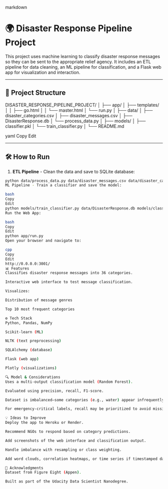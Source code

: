 

markdown

# 🌍 Disaster Response Pipeline Project

This project uses machine learning to classify disaster response messages so they can be sent to the appropriate relief agency. It includes an ETL pipeline for data cleaning, an ML pipeline for classification, and a Flask web app for visualization and interaction.

---

## 📁 Project Structure

DISASTER_RESPONSE_PIPELINE_PROJECT/ │ ├── app/ │ ├── templates/ │ │ ├── go.html │ │ └── master.html │ └── run.py │ ├── data/ │ ├── disaster_categories.csv │ ├── disaster_messages.csv │ ├── DisasterResponse.db │ └── process_data.py │ ├── models/ │ ├── classifier.pkl │ └── train_classifier.py │ └── README.md

yaml
Copy
Edit

---

## 🛠️ How to Run

1. **ETL Pipeline** - Clean the data and save to SQLite database:
```bash
python data/process_data.py data/disaster_messages.csv data/disaster_categories.csv data/DisasterResponse.db
ML Pipeline - Train a classifier and save the model:

bash
Copy
Edit
python models/train_classifier.py data/DisasterResponse.db models/classifier.pkl
Run the Web App:

bash
Copy
Edit
python app/run.py
Open your browser and navigate to:

cpp
Copy
Edit
http://0.0.0.0:3001/
📊 Features
Classifies disaster response messages into 36 categories.

Interactive web interface to test message classification.

Visualizes:

Distribution of message genres

Top 10 most frequent categories

⚙️ Tech Stack
Python, Pandas, NumPy

Scikit-learn (ML)

NLTK (text preprocessing)

SQLAlchemy (database)

Flask (web app)

Plotly (visualizations)

🔍 Model & Considerations
Uses a multi-output classification model (Random Forest).

Evaluated using precision, recall, F1-score.

Dataset is imbalanced—some categories (e.g., water) appear infrequently.

For emergency-critical labels, recall may be prioritized to avoid missing alerts.

💡 Ideas to Improve
Deploy the app to Heroku or Render.

Recommend NGOs to respond based on category predictions.

Add screenshots of the web interface and classification output.

Handle imbalance with resampling or class weighting.

Add word clouds, correlation heatmaps, or time series if timestamped data is available.

🙏 Acknowledgments
Dataset from Figure Eight (Appen).

Built as part of the Udacity Data Scientist Nanodegree.